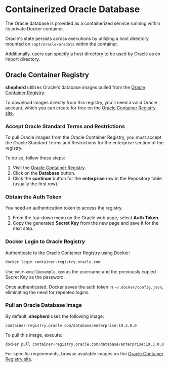 # Containerized Oracle Database

The Oracle database is provided as a containerized service running within its
private Docker container.

Oracle's state persists across executions by utilizing a host directory
mounted on `/opt/oracle/oradata` within the container.

Additionally, users can specify a host directory to be used by Oracle as an
import directory.

## Oracle Container Registry

**shepherd** utilizes Oracle's database images pulled from the
[Oracle Container Registry][oracle-registry-web].

To download images directly from this registry, you'll need a valid Oracle
account, which you can create for free on the
[Oracle Container Registry site][oracle-registry-web].

### Accept Oracle Standard Terms and Restrictions

To pull Oracle images from the Oracle Container Registry, you must accept the
Oracle Standard Terms and Restrictions for the enterprise section
of the registry.

To do so, follow these steps:

1. Visit the [Oracle Container Registry][oracle-registry-web].
2. Click on the **Database** button.
3. Click the **continue** button for the **enterprise** row in the Repository
   table (usually the first row).

### Obtain the Auth Token

You need an authentication token to access the registry.

1. From the top-down menu on the Oracle web page, select **Auth Token**.
2. Copy the generated **Secret Key** from the new page and save it for the
   next step.

### Docker Login to Oracle Registry

Authenticate to the Oracle Container Registry using Docker:

```bash
docker login container-registry.oracle.com
```

Use `your-email@example.com` as the username and the previously copied
Secret Key as the password.

Once authenticated, Docker saves the auth token in `~/.docker/config.json`,
eliminating the need for repeated logins.

### Pull an Oracle Database Image

By default, **shepherd** uses the following image:

```text
container-registry.oracle.com/database/enterprise:19.3.0.0
```

To pull this image, execute:

```text
docker pull container-registry.oracle.com/database/enterprise:19.3.0.0
```

For specific requirements, browse available images on the
[Oracle Container Registry site][oracle-registry-web].

[oracle-registry-web]: https://container-registry.oracle.com

